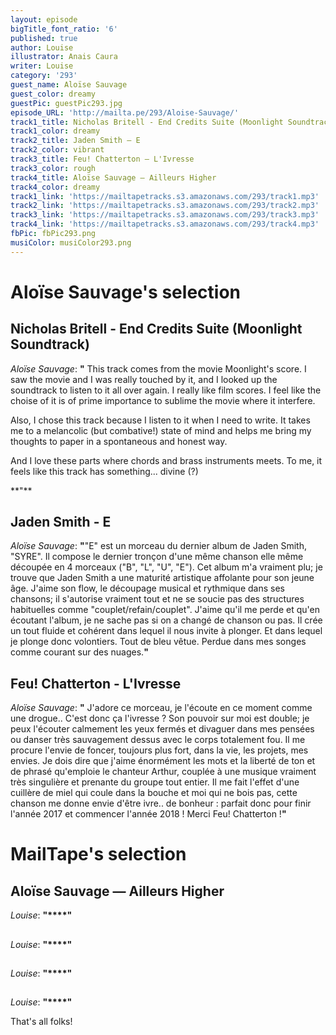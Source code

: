 ```yaml
---
layout: episode
bigTitle_font_ratio: '6'
published: true
author: Louise
illustrator: Anais Caura
writer: Louise
category: '293'
guest_name: Aloïse Sauvage
guest_color: dreamy
guestPic: guestPic293.jpg
episode_URL: 'http://mailta.pe/293/Aloise-Sauvage/'
track1_title: Nicholas Britell - End Credits Suite (Moonlight Soundtrack)
track1_color: dreamy
track2_title: Jaden Smith — E
track2_color: vibrant
track3_title: Feu! Chatterton — L'Ivresse
track3_color: rough
track4_title: Aloïse Sauvage — Ailleurs Higher
track4_color: dreamy
track1_link: 'https://mailtapetracks.s3.amazonaws.com/293/track1.mp3'
track2_link: 'https://mailtapetracks.s3.amazonaws.com/293/track2.mp3'
track3_link: 'https://mailtapetracks.s3.amazonaws.com/293/track3.mp3'
track4_link: 'https://mailtapetracks.s3.amazonaws.com/293/track4.mp3'
fbPic: fbPic293.png
musiColor: musiColor293.png
---
```

<p id="introduction"></p>
<p></p>

# Aloïse Sauvage's selection


## Nicholas Britell - End Credits Suite (Moonlight Soundtrack)
_Aloïse Sauvage_: **"** This track comes from the movie Moonlight's score. I saw the movie and I was really touched by it, and I looked up the soundtrack to listen to it all over again. I really like film scores. I feel like the choise of it is of prime importance to sublime the movie where it interfere.
<p>Also, I chose this track because I listen to it when I need to write. It takes me to a melancolic (but combative!) state of mind and helps me bring my thoughts to paper in a spontaneous and honest way.</p>
<p>And I love these parts where chords and brass instruments meets. To me, it feels like this track has something... divine (?)</p>**"**

## Jaden Smith - E
_Aloïse Sauvage_: **"**"E" est un morceau du dernier album de Jaden Smith, "SYRE". Il compose le dernier tronçon d'une même chanson elle même découpée en 4 morceaux ("B", "L", "U", "E").
Cet album m'a vraiment plu; je trouve que Jaden Smith a une maturité artistique affolante pour son jeune âge. J'aime son flow, le découpage musical et rythmique dans ses chansons; il s'autorise vraiment tout et ne se soucie pas des structures habituelles comme "couplet/refain/couplet". J'aime qu'il me perde et qu'en écoutant l'album, je ne sache pas si on a changé de chanson ou pas. Il crée un tout fluide et cohérent dans lequel il nous invite à plonger. Et dans lequel je plonge donc volontiers. Tout de bleu vêtue. Perdue dans mes songes comme courant sur des nuages.**"**

## Feu! Chatterton - L'Ivresse
_Aloïse Sauvage_: **"** J'adore ce morceau, je l'écoute en ce moment comme une drogue.. C'est donc ça l'ivresse ? Son pouvoir sur moi est double; je peux l'écouter calmement les yeux fermés et divaguer dans mes pensées ou danser très sauvagement dessus avec le corps totalement fou. Il me procure l'envie de foncer, toujours plus fort, dans la vie, les projets, mes envies. Je dois dire que j'aime énormément les mots et la liberté de ton et de phrasé qu'emploie le chanteur Arthur, couplée à une musique vraiment très singulière et prenante du groupe tout entier. Il me fait l'effet d'une cuillère de miel qui coule dans la bouche et moi qui ne bois pas, cette chanson me donne envie d'être ivre.. de bonheur : parfait donc pour finir l'année 2017 et commencer l'année 2018 ! Merci Feu! Chatterton !**"**


# MailTape's selection

## Aloïse Sauvage — Ailleurs Higher
_Louise_: **"****"**

## 
_Louise_: **"****"**

## 
_Louise_: **"****"**

## 
_Louise_: **"****"**

<p id="outroduction">That's all folks! </p>
